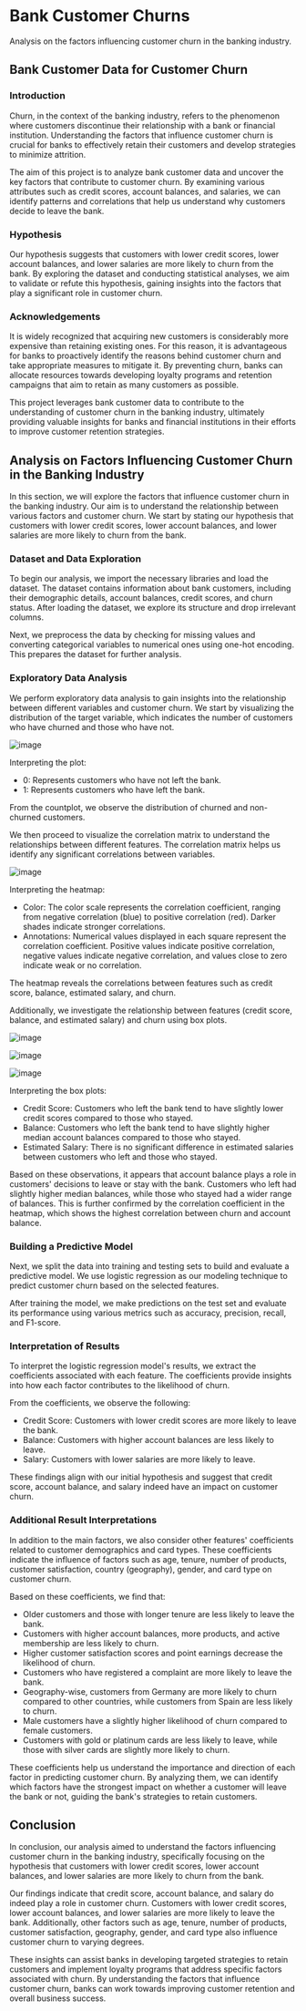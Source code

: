 # Bank Customer Churns
Analysis on the factors influencing customer churn in the banking industry.

## Bank Customer Data for Customer Churn

### Introduction

Churn, in the context of the banking industry, refers to the phenomenon where customers discontinue their relationship with a bank or financial institution. Understanding the factors that influence customer churn is crucial for banks to effectively retain their customers and develop strategies to minimize attrition.

The aim of this project is to analyze bank customer data and uncover the key factors that contribute to customer churn. By examining various attributes such as credit scores, account balances, and salaries, we can identify patterns and correlations that help us understand why customers decide to leave the bank.

### Hypothesis

Our hypothesis suggests that customers with lower credit scores, lower account balances, and lower salaries are more likely to churn from the bank. By exploring the dataset and conducting statistical analyses, we aim to validate or refute this hypothesis, gaining insights into the factors that play a significant role in customer churn.

### Acknowledgements

It is widely recognized that acquiring new customers is considerably more expensive than retaining existing ones. For this reason, it is advantageous for banks to proactively identify the reasons behind customer churn and take appropriate measures to mitigate it. By preventing churn, banks can allocate resources towards developing loyalty programs and retention campaigns that aim to retain as many customers as possible.

This project leverages bank customer data to contribute to the understanding of customer churn in the banking industry, ultimately providing valuable insights for banks and financial institutions in their efforts to improve customer retention strategies.

## Analysis on Factors Influencing Customer Churn in the Banking Industry

In this section, we will explore the factors that influence customer churn in the banking industry. Our aim is to understand the relationship between various factors and customer churn. We start by stating our hypothesis that customers with lower credit scores, lower account balances, and lower salaries are more likely to churn from the bank.

### Dataset and Data Exploration

To begin our analysis, we import the necessary libraries and load the dataset. The dataset contains information about bank customers, including their demographic details, account balances, credit scores, and churn status. After loading the dataset, we explore its structure and drop irrelevant columns.

Next, we preprocess the data by checking for missing values and converting categorical variables to numerical ones using one-hot encoding. This prepares the dataset for further analysis.

### Exploratory Data Analysis

We perform exploratory data analysis to gain insights into the relationship between different variables and customer churn. We start by visualizing the distribution of the target variable, which indicates the number of customers who have churned and those who have not.

![image](https://github.com/nadlyaizat/BankCustomerChurns/assets/127640970/26a517b9-9862-4388-9812-5781a8e3052a)

Interpreting the plot:
- 0: Represents customers who have not left the bank.
- 1: Represents customers who have left the bank.

From the countplot, we observe the distribution of churned and non-churned customers.

We then proceed to visualize the correlation matrix to understand the relationships between different features. The correlation matrix helps us identify any significant correlations between variables.

![image](https://github.com/nadlyaizat/BankCustomerChurns/assets/127640970/e150baec-da6c-4d54-8dde-fdcf559d2013)

Interpreting the heatmap:
- Color: The color scale represents the correlation coefficient, ranging from negative correlation (blue) to positive correlation (red). Darker shades indicate stronger correlations.
- Annotations: Numerical values displayed in each square represent the correlation coefficient. Positive values indicate positive correlation, negative values indicate negative correlation, and values close to zero indicate weak or no correlation.

The heatmap reveals the correlations between features such as credit score, balance, estimated salary, and churn.

Additionally, we investigate the relationship between features (credit score, balance, and estimated salary) and churn using box plots.

![image](https://github.com/nadlyaizat/BankCustomerChurns/assets/127640970/8d82761e-99e2-45f5-a1f9-7981a642d02a)

![image](https://github.com/nadlyaizat/BankCustomerChurns/assets/127640970/cfc75ea0-c63c-4d91-b010-b66dd92d32e4)

![image](https://github.com/nadlyaizat/BankCustomerChurns/assets/127640970/33079d41-8b63-4b39-afec-5930b84cb9f1)

Interpreting the box plots:
- Credit Score: Customers who left the bank tend to have slightly lower credit scores compared to those who stayed.
- Balance: Customers who left the bank tend to have slightly higher median account balances compared to those who stayed.
- Estimated Salary: There is no significant difference in estimated salaries between customers who left and those who stayed.

Based on these observations, it appears that account balance plays a role in customers' decisions to leave or stay with the bank. Customers who left had slightly higher median balances, while those who stayed had a wider range of balances. This is further confirmed by the correlation coefficient in the heatmap, which shows the highest correlation between churn and account balance.

### Building a Predictive Model

Next, we split the data into training and testing sets to build and evaluate a predictive model. We use logistic regression as our modeling technique to predict customer churn based on the selected features.

After training the model, we make predictions on the test set and evaluate its performance using various metrics such as accuracy, precision, recall, and F1-score.

### Interpretation of Results

To interpret the logistic regression model's results, we extract the coefficients associated with each feature. The coefficients provide insights into how each factor contributes to the likelihood of churn.

From the coefficients, we observe the following:
- Credit Score: Customers with lower credit scores are more likely to leave the bank.
- Balance: Customers with higher account balances are less likely to leave.
- Salary: Customers with lower salaries are more likely to leave.

These findings align with our initial hypothesis and suggest that credit score, account balance, and salary indeed have an impact
on customer churn.

### Additional Result Interpretations

In addition to the main factors, we also consider other features' coefficients related to customer demographics and card types. These coefficients indicate the influence of factors such as age, tenure, number of products, customer satisfaction, country (geography), gender, and card type on customer churn.

Based on these coefficients, we find that:
- Older customers and those with longer tenure are less likely to leave the bank.
- Customers with higher account balances, more products, and active membership are less likely to churn.
- Higher customer satisfaction scores and point earnings decrease the likelihood of churn.
- Customers who have registered a complaint are more likely to leave the bank.
- Geography-wise, customers from Germany are more likely to churn compared to other countries, while customers from Spain are less likely to churn.
- Male customers have a slightly higher likelihood of churn compared to female customers.
- Customers with gold or platinum cards are less likely to leave, while those with silver cards are slightly more likely to churn.

These coefficients help us understand the importance and direction of each factor in predicting customer churn. By analyzing them, we can identify which factors have the strongest impact on whether a customer will leave the bank or not, guiding the bank's strategies to retain customers.

## Conclusion

In conclusion, our analysis aimed to understand the factors influencing customer churn in the banking industry, specifically focusing on the hypothesis that customers with lower credit scores, lower account balances, and lower salaries are more likely to churn from the bank.

Our findings indicate that credit score, account balance, and salary do indeed play a role in customer churn. Customers with lower credit scores, lower account balances, and lower salaries are more likely to leave the bank. Additionally, other factors such as age, tenure, number of products, customer satisfaction, geography, gender, and card type also influence customer churn to varying degrees.

These insights can assist banks in developing targeted strategies to retain customers and implement loyalty programs that address specific factors associated with churn. By understanding the factors that influence customer churn, banks can work towards improving customer retention and overall business success.

